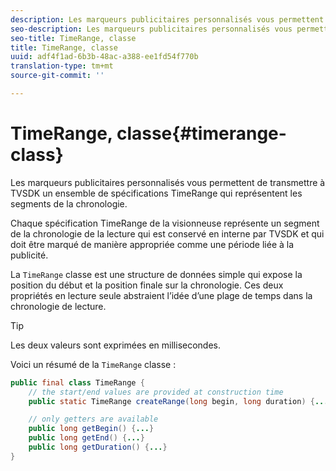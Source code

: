 ```yaml
---
description: Les marqueurs publicitaires personnalisés vous permettent de transmettre à TVSDK un ensemble de spécifications TimeRange qui représentent les segments de la chronologie.
seo-description: Les marqueurs publicitaires personnalisés vous permettent de transmettre à TVSDK un ensemble de spécifications TimeRange qui représentent les segments de la chronologie.
seo-title: TimeRange, classe
title: TimeRange, classe
uuid: adf4f1ad-6b3b-48ac-a388-ee1fd54f770b
translation-type: tm+mt
source-git-commit: ''

---
```



# TimeRange, classe{#timerange-class}

Les marqueurs publicitaires personnalisés vous permettent de transmettre à TVSDK un ensemble de spécifications TimeRange qui représentent les segments de la chronologie.

<!--<a id="section_42EB6D62627A424ABA250E3246EFEFC3"></a>-->

Chaque spécification TimeRange de la visionneuse représente un segment de la chronologie de la lecture qui est conservé en interne par TVSDK et qui doit être marqué de manière appropriée comme une période liée à la publicité.

La `TimeRange` classe est une structure de données simple qui expose la position du début et la position finale sur la chronologie. Ces deux propriétés en lecture seule abstraient l’idée d’une plage de temps dans la chronologie de lecture.

>[!TIP]
>
>Les deux valeurs sont exprimées en millisecondes.

Voici un résumé de la `TimeRange` classe :

```java
public final class TimeRange {
    // the start/end values are provided at construction time
    public static TimeRange createRange(long begin, long duration) {...} 

    // only getters are available
    public long getBegin() {...} 
    public long getEnd() {...} 
    public long getDuration() {...}
}
```

